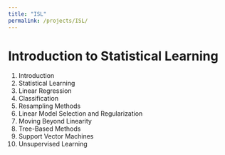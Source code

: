 ```yaml
---
title: "ISL"
permalink: /projects/ISL/
---
```


# Introduction to Statistical Learning 

1. Introduction
2. Statistical Learning
3. Linear Regression
4. Classification
5. Resampling Methods
6. Linear Model Selection and Regularization
7. Moving Beyond Linearity
8. Tree-Based Methods
9. Support Vector Machines
10. Unsupervised Learning

